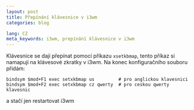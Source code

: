```yaml
---
layout: post
title: Přepínání klávesnice v i3wm
categories: blog

lang: CZ
meta_keywords: i3wm, prepínání klávesnice v i3wm
---
```


Klávesnice se dají přepínat pomocí příkazu `xsetkbmap`, tento příkaz si namapuji na
klávesové zkratky v i3wm. Na konec konfiguračního souboru přidám:

```
bindsym $mod+F1 exec setxkbmap us         # pro anglickou klavesnici
bindsym $mod+F2 exec setxkbmap cz qwerty  # pro ceskou qwerty klavesnic
```

a stačí jen restartovat i3wm
